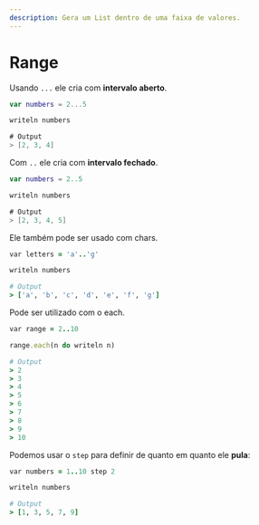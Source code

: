 ```yaml
---
description: Gera um List dentro de uma faixa de valores.
---
```


# Range

Usando `...` ele cria com **intervalo aberto**.

```kotlin
var numbers = 2...5

writeln numbers

# Output
> [2, 3, 4]
```

Com `..` ele cria com **intervalo fechado**.

```kotlin
var numbers = 2..5

writeln numbers

# Output
> [2, 3, 4, 5]
```

Ele também pode ser usado com chars.

```ruby
var letters = 'a'..'g'

writeln numbers

# Output
> ['a', 'b', 'c', 'd', 'e', 'f', 'g']
```

Pode ser utilizado com o each.

```ruby
var range = 2..10

range.each(n do writeln n)

# Output
> 2
> 3
> 4
> 5
> 6
> 7
> 8
> 9
> 10
```

Podemos usar o `step` para definir de quanto em quanto ele **pula**:

```ruby
var numbers = 1..10 step 2

writeln numbers

# Output
> [1, 3, 5, 7, 9]
```
